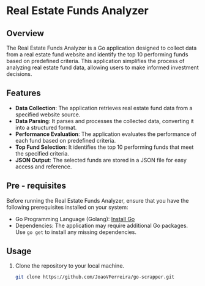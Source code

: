 # Real Estate Funds Analyzer

## Overview

The Real Estate Funds Analyzer is a Go application designed to collect data from a real estate fund website and identify the top 10 performing funds based on predefined criteria. This application simplifies the process of analyzing real estate fund data, allowing users to make informed investment decisions.

## Features

- **Data Collection**: The application retrieves real estate fund data from a specified website source.
- **Data Parsing**: It parses and processes the collected data, converting it into a structured format.
- **Performance Evaluation**: The application evaluates the performance of each fund based on predefined criteria.
- **Top Fund Selection**: It identifies the top 10 performing funds that meet the specified criteria.
- **JSON Output**: The selected funds are stored in a JSON file for easy access and reference.

## Pre - requisites

Before running the Real Estate Funds Analyzer, ensure that you have the following prerequisites installed on your system:

- Go Programming Language (Golang): [Install Go](https://golang.org/dl/)
- Dependencies: The application may require additional Go packages. Use `go get` to install any missing dependencies.

## Usage

1. Clone the repository to your local machine.

   ```bash
   git clone https://github.com/JoaoVFerreira/go-scrapper.git
